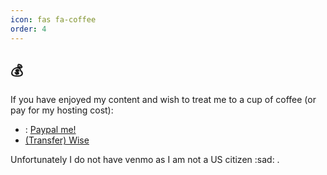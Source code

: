 ```yaml
---
icon: fas fa-coffee
order: 4
---
```


## 💰

If you have enjoyed my content and wish to treat me to a cup of coffee (or pay for my hosting cost):

* <i class="fa-brands fa-paypal"></i> : [Paypal me!](https://paypal.me/lowyixiang?)
* [(Transfer) Wise](https://wise.com/pay/me/yixiangl39)

Unfortunately I do not have venmo as I am not a US citizen :sad: .
